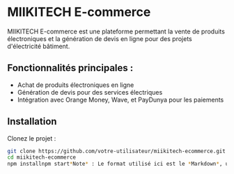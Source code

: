 # MIIKITECH E-commerce

MIIKITECH E-commerce est une plateforme permettant la vente de produits électroniques et la génération de devis en ligne pour des projets d'électricité bâtiment.

## Fonctionnalités principales :
- Achat de produits électroniques en ligne
- Génération de devis pour des services électriques
- Intégration avec Orange Money, Wave, et PayDunya pour les paiements

## Installation
Clonez le projet :
```bash
git clone https://github.com/votre-utilisateur/miikitech-ecommerce.git
cd miikitech-ecommerce
npm installnpm start*Note* : Le format utilisé ici est le *Markdown*, un langage léger qui te permet de formater du texte facilement (titres, listes, code, etc.).
